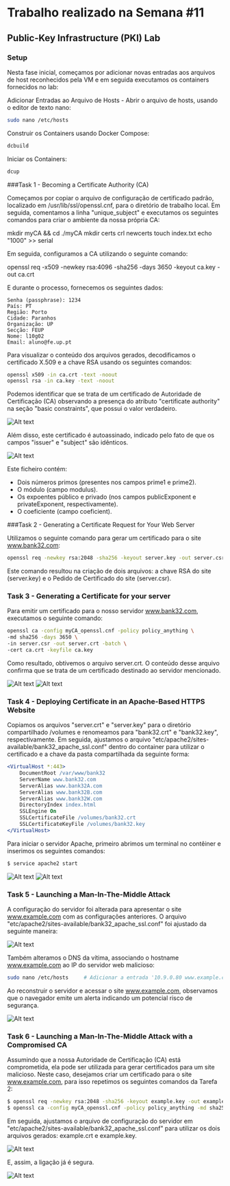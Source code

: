 # Trabalho realizado na Semana #11
## Public-Key Infrastructure (PKI) Lab
### Setup

Nesta fase inicial, começamos por adicionar novas entradas aos arquivos de host reconhecidos pela VM e em seguida executamos os containers fornecidos no lab:

Adicionar Entradas ao Arquivo de Hosts -
Abrir o arquivo de hosts, usando o editor de texto nano:

```bash
sudo nano /etc/hosts
```

Construir os Containers usando Docker Compose:

```bash
dcbuild
```

Iniciar os Containers:

```bash
dcup
```

###Task 1 - Becoming a Certificate Authority (CA)

Começamos por copiar o arquivo de configuração de certificado padrão, localizado em /usr/lib/ssl/openssl.cnf, para o diretório de trabalho local. Em seguida, comentamos a linha "unique_subject" e executamos os seguintes comandos para criar o ambiente da nossa própria CA:

mkdir myCA && cd ./myCA
mkdir certs crl newcerts
touch index.txt
echo "1000" >> serial

Em seguida, configuramos a CA utilizando o seguinte comando:

openssl req -x509 -newkey rsa:4096 -sha256 -days 3650 -keyout ca.key -out ca.crt

E durante o processo, fornecemos os seguintes dados:

    Senha (passphrase): 1234
    País: PT
    Região: Porto
    Cidade: Paranhos
    Organização: UP
    Secção: FEUP
    Nome: l10g02
    Email: aluno@fe.up.pt

Para visualizar o conteúdo dos arquivos gerados, decodificamos o certificado X.509 e a chave RSA usando os seguintes comandos:

```bash
openssl x509 -in ca.crt -text -noout
openssl rsa -in ca.key -text -noout
```

Podemos identificar que se trata de um certificado de Autoridade de Certificação (CA) observando a presença do atributo "certificate authority" na seção "basic constraints", que possui o valor verdadeiro.

![Alt text](/images/Screenshot_from_2023-12-10_13-02-14.png)

Além disso, este certificado é autoassinado, indicado pelo fato de que os campos "issuer" e "subject" são idênticos.

![Alt text](/images/Screenshot_from_2023-12-10_13-03-03.png)

Este ficheiro contém:
- Dois números primos (presentes nos campos prime1 e prime2).
- O módulo (campo modulus).
- Os expoentes público e privado (nos campos publicExponent e privateExponent, respectivamente).
- O coeficiente (campo coeficient).

###Task 2 - Generating a Certificate Request for Your Web Server

Utilizamos o seguinte comando para gerar um certificado para o site www.bank32.com:

```bash
openssl req -newkey rsa:2048 -sha256 -keyout server.key -out server.csr -subj "/CN=www.bank32.com/O=Bank32 Inc./C=US" -passout pass:1234 -addext "subjectAltName=DNS:www.bank32.com,DNS:www.bank32A.com,DNS:www.bank32A.com"
```

Este comando resultou na criação de dois arquivos: a chave RSA do site (server.key) e o Pedido de Certificado do site (server.csr).

### Task 3 - Generating a Certificate for your server

Para emitir um certificado para o nosso servidor www.bank32.com, executamos o seguinte comando:

```bash
openssl ca -config myCA_openssl.cnf -policy policy_anything \
-md sha256 -days 3650 \
-in server.csr -out server.crt -batch \
-cert ca.crt -keyfile ca.key
```

Como resultado, obtivemos o arquivo server.crt. O conteúdo desse arquivo confirma que se trata de um certificado destinado ao servidor mencionado.

![Alt text](/images/Screenshot_from_2023-12-10_16-30-26.png)
![Alt text](/images/Screenshot_from_2023-12-10_16-30-35.png)

### Task 4 - Deploying Certificate in an Apache-Based HTTPS Website

Copiamos os arquivos "server.crt" e "server.key" para o diretório compartilhado /volumes e renomeamos para "bank32.crt" e "bank32.key", respectivamente. Em seguida, ajustamos o arquivo "etc/apache2/sites-available/bank32_apache_ssl.conf" dentro do container para utilizar o certificado e a chave da pasta compartilhada da seguinte forma:

```apache
<VirtualHost *:443> 
    DocumentRoot /var/www/bank32
    ServerName www.bank32.com
    ServerAlias www.bank32A.com
    ServerAlias www.bank32B.com
    ServerAlias www.bank32W.com
    DirectoryIndex index.html
    SSLEngine On 
    SSLCertificateFile /volumes/bank32.crt
    SSLCertificateKeyFile /volumes/bank32.key
</VirtualHost>
```

Para iniciar o servidor Apache, primeiro abrimos um terminal no contêiner e inserimos os seguintes comandos:

```bash
$ service apache2 start
```
![Alt text](/images/Screenshot_from_2023-12-10_18-02-14.png)
![Alt text](/images/Screenshot_from_2023-12-10_18-05-47.png)


### Task 5 - Launching a Man-In-The-Middle Attack

A configuração do servidor foi alterada para apresentar o site www.example.com com as configurações anteriores. O arquivo "etc/apache2/sites-available/bank32_apache_ssl.conf" foi ajustado da seguinte maneira:

![Alt text](/images/Screenshot_from_2023-12-10_18-09-48.png)

Também alteramos o DNS da vítima, associando o hostname www.example.com ao IP do servidor web malicioso:

```bash
sudo nano /etc/hosts     # Adicionar a entrada '10.9.0.80 www.example.com'
```

Ao reconstruir o servidor e acessar o site www.example.com, observamos que o navegador emite um alerta indicando um potencial risco de segurança.

![Alt text](/images/Screenshot_from_2023-12-10_18-15-47.png)

### Task 6 - Launching a Man-In-The-Middle Attack with a Compromised CA
Assumindo que a nossa Autoridade de Certificação (CA) está comprometida, ela pode ser utilizada para gerar certificados para um site malicioso. Neste caso, desejamos criar um certificado para o site www.example.com, para isso repetimos os seguintes comandos da Tarefa 2:

```bash
$ openssl req -newkey rsa:2048 -sha256 -keyout example.key -out example.csr -subj "/CN=www.example.com/O=example Inc./C=US" -passout pass:1234
$ openssl ca -config myCA_openssl.cnf -policy policy_anything -md sha256 -days 3650 -in example.csr -out example.crt -batch -cert ca.crt -keyfile ca.key
```

Em seguida, ajustamos o arquivo de configuração do servidor em "etc/apache2/sites-available/bank32_apache_ssl.conf" para utilizar os dois arquivos gerados: example.crt e example.key.

![Alt text](/images/Screenshot_from_2023-12-10_18-30-00.png)

E, assim, a ligação já é segura.

![Alt text](/images/Captura_de_ecra_de_2023-12-10_23-31-37.png)
